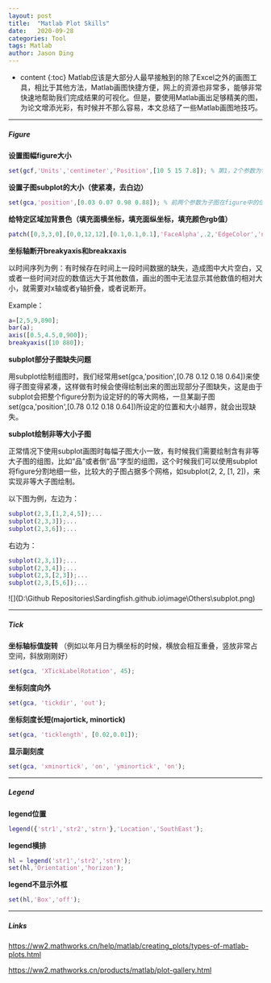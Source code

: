 ```yaml
---
layout: post
title:  "Matlab Plot Skills"
date:   2020-09-28
categories: Tool
tags: Matlab
author: Jason Ding
---
```


* content
{:toc}
Matlab应该是大部分人最早接触到的除了Excel之外的画图工具，相比于其他方法，Matlab画图快捷方便，网上的资源也非常多，能够非常快速地帮助我们完成结果的可视化。但是，要使用Matlab画出足够精美的图，为论文增添光彩，有时候并不那么容易，本文总结了一些Matlab画图地技巧。




---

##### Figure

**设置图幅figure大小**

```matlab
set(gcf,'Units','centimeter','Position',[10 5 15 7.8]); % 第1，2个参数为figure位置，第3，4个参数为figure大小
```

**设置子图subplot的大小（使紧凑，去白边）**

```matlab
set(gca,'position',[0.03 0.07 0.98 0.88]); % 前两个参数为子图在figure中的位置，第3，4个参数代表子图大小，数字代表百分比
```

**给特定区域加背景色（填充面横坐标，填充面纵坐标，填充颜色rgb值）**

```matlab
patch([0,3,3,0],[0,0,12,12],[0.1,0.1,0.1],'FaceAlpha',.2,'EdgeColor','none');
```

**坐标轴断开breakyaxis和breakxaxis**

以时间序列为例：有时候存在时间上一段时间数据的缺失，造成图中大片空白，又或者一些时间对应的数值远大于其他数值，画出的图中无法显示其他数值的相对大小，就需要对x轴或者y轴折叠，或者说断开。

Example：

```matlab
a=[2,5,9,890];
bar(a);
axis([0.5,4.5,0,900]);
breakyaxis([10 880]);
```

**subplot部分子图缺失问题**

用subplot绘制组图时，我们经常用set(gca,'position',[0.78 0.12 0.18 0.64])来使得子图变得紧凑，这样做有时候会使得绘制出来的图出现部分子图缺失，这是由于subplot会把整个figure分割为设定好的的等大网格，一旦某副子图set(gca,'position',[0.78 0.12 0.18 0.64])所设定的位置和大小越界，就会出现缺失。

**subplot绘制非等大小子图**

正常情况下使用subplot画图时每幅子图大小一致，有时候我们需要绘制含有非等大子图的组图，比如“品”或者倒“品”字型的组图，这个时候我们可以使用subplot将figure分割地细一些，比较大的子图占据多个网格，如subplot(2, 2, [1, 2])，来实现非等大子图绘制。

以下图为例，左边为：

```matlab
subplot(2,3,[1,2,4,5]);...
subplot(2,3,3]);...
subplot(2,3,6]);...
```

右边为：

```matlab
subplot(2,3,1]);...
subplot(2,3,4]);...
subplot(2,3,[2,3]);...
subplot(2,3,[5,6]);...
```



![](D:\Github Repositories\Sardingfish.github.io\image\Others\subplot.png)

---

##### **Tick**

**坐标轴标值旋转** （例如以年月日为横坐标的时候，横放会相互重叠，竖放非常占空间，斜放刚刚好）

```matlab
set(gca, 'XTickLabelRotation', 45);
```

**坐标刻度向外**

```matlab
set(gca, 'tickdir', 'out');
```

**坐标刻度长短(majortick, minortick)**

```matlab
set(gca, 'ticklength', [0.02,0.01]);
```

**显示副刻度**

```matlab
set(gca, 'xminortick', 'on', 'yminortick', 'on');
```

---

##### **Legend**

**legend位置**

```matlab
legend({'str1','str2','strn'},'Location','SouthEast');
```

**legend横排**

```matlab
hl = legend('str1','str2','strn');
set(hl,'Orientation','horizon');
```

**legend不显示外框** 

```matlab
set(hl,'Box','off');
```

---

##### Links

https://ww2.mathworks.cn/help/matlab/creating_plots/types-of-matlab-plots.html

https://ww2.mathworks.cn/products/matlab/plot-gallery.html

